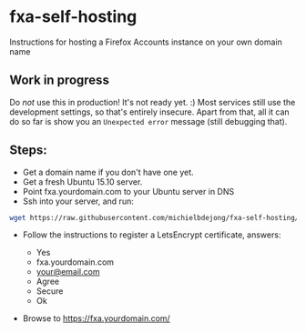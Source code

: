 # fxa-self-hosting
Instructions for hosting a Firefox Accounts instance on your own domain name

## Work in progress

Do *not* use this in production! It's not ready yet. :) Most services still use the development settings, so that's entirely insecure. Apart from that, all it can do so far is show you an `Unexpected error` message (still debugging that).

## Steps:
* Get a domain name if you don't have one yet.
* Get a fresh Ubuntu 15.10 server.
* Point fxa.yourdomain.com to your Ubuntu server in DNS
* Ssh into your server, and run:
````bash
wget https://raw.githubusercontent.com/michielbdejong/fxa-self-hosting/master/setup.sh | sh
````
* Follow the instructions to register a LetsEncrypt certificate, answers:
  * Yes
  * fxa.yourdomain.com
  * your@email.com
  * Agree
  * Secure
  * Ok

* Browse to https://fxa.yourdomain.com/
